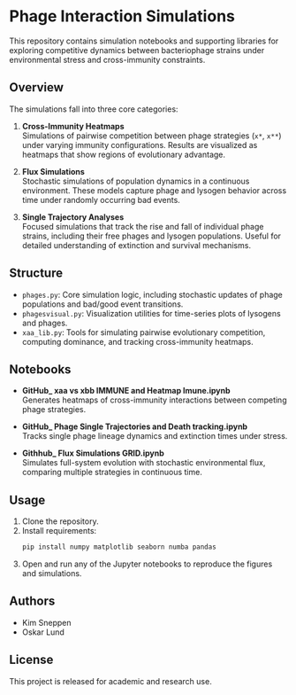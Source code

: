 
# Phage Interaction Simulations

This repository contains simulation notebooks and supporting libraries for exploring competitive dynamics between bacteriophage strains under environmental stress and cross-immunity constraints.

## Overview

The simulations fall into three core categories:

1. **Cross-Immunity Heatmaps**  
   Simulations of pairwise competition between phage strategies (`x*`, `x**`) under varying immunity configurations. Results are visualized as heatmaps that show regions of evolutionary advantage.

2. **Flux Simulations**  
   Stochastic simulations of population dynamics in a continuous environment. These models capture phage and lysogen behavior across time under randomly occurring bad events.

3. **Single Trajectory Analyses**  
   Focused simulations that track the rise and fall of individual phage strains, including their free phages and lysogen populations. Useful for detailed understanding of extinction and survival mechanisms.

## Structure

- `phages.py`: Core simulation logic, including stochastic updates of phage populations and bad/good event transitions.
- `phagesvisual.py`: Visualization utilities for time-series plots of lysogens and phages.
- `xaa_lib.py`: Tools for simulating pairwise evolutionary competition, computing dominance, and tracking cross-immunity heatmaps.

## Notebooks

- **GitHub_ xaa vs xbb IMMUNE and Heatmap Imune.ipynb**  
  Generates heatmaps of cross-immunity interactions between competing phage strategies.

- **GitHub_ Phage Single Trajectories and Death tracking.ipynb**  
  Tracks single phage lineage dynamics and extinction times under stress.

- **Githhub_ Flux Simulations GRID.ipynb**  
  Simulates full-system evolution with stochastic environmental flux, comparing multiple strategies in continuous time.

## Usage

1. Clone the repository.
2. Install requirements:  
   ```bash
   pip install numpy matplotlib seaborn numba pandas
   ```
3. Open and run any of the Jupyter notebooks to reproduce the figures and simulations.

## Authors

- Kim Sneppen
- Oskar Lund


## License

This project is released for academic and research use.

